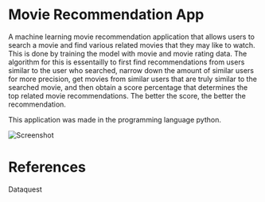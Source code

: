 # Movie Recommendation App

A machine learning movie recommendation application that allows users to search a movie and find various related movies that they may like to watch. This is done by training the model with movie and movie rating data. The algorithm for this is essentailly to first find recommendations from users similar to the user who searched, narrow down the amount of similar users for more precision, get movies from similar users that are truly similar to the searched movie, and then obtain a score percentage that determines the top related movie recommendations. The better the score, the better the recommendation.

This application was made in the programming language python.

![Screenshot](screenshot.png)

# References
Dataquest
